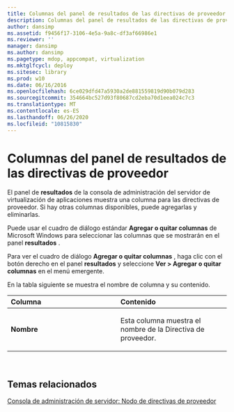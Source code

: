 ```yaml
---
title: Columnas del panel de resultados de las directivas de proveedor
description: Columnas del panel de resultados de las directivas de proveedor
author: dansimp
ms.assetid: f9456f17-3106-4e5a-9a8c-df3af66986e1
ms.reviewer: ''
manager: dansimp
ms.author: dansimp
ms.pagetype: mdop, appcompat, virtualization
ms.mktglfcycl: deploy
ms.sitesec: library
ms.prod: w10
ms.date: 06/16/2016
ms.openlocfilehash: 6ce029dfd47a5930a2de881559819d90b079d283
ms.sourcegitcommit: 354664bc527d93f80687cd2eba70d1eea024c7c3
ms.translationtype: MT
ms.contentlocale: es-ES
ms.lasthandoff: 06/26/2020
ms.locfileid: "10815830"
---
```

# Columnas del panel de resultados de las directivas de proveedor


El panel de **resultados** de la consola de administración del servidor de virtualización de aplicaciones muestra una columna para las directivas de proveedor. Si hay otras columnas disponibles, puede agregarlas y eliminarlas.

Puede usar el cuadro de diálogo estándar **Agregar o quitar columnas** de Microsoft Windows para seleccionar las columnas que se mostrarán en el panel **resultados** .

Para ver el cuadro de diálogo **Agregar o quitar columnas** , haga clic con el botón derecho en el panel **resultados** y seleccione **Ver &gt; Agregar o quitar columnas** en el menú emergente.

En la tabla siguiente se muestra el nombre de columna y su contenido.

<table>
<colgroup>
<col width="50%" />
<col width="50%" />
</colgroup>
<thead>
<tr class="header">
<th align="left">Columna</th>
<th align="left">Contenido</th>
</tr>
</thead>
<tbody>
<tr class="odd">
<td align="left"><p><strong>Nombre</strong></p></td>
<td align="left"><p>Esta columna muestra el nombre de la Directiva de proveedor.</p></td>
</tr>
</tbody>
</table>

 

## Temas relacionados


[Consola de administración de servidor: Nodo de directivas de proveedor](server-management-console-provider-policies-node.md)

 

 





